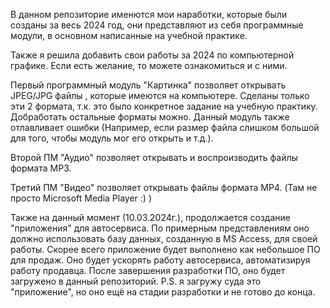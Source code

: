 В данном репозиторие именются мои наработки, которые были созданы за весь 2024 год, они представляют из себя программные модули, в основном написанные на учебной практике. 

Также я решила добавить свои работы за 2024 по компьютерной графике. Если есть желание, то можете ознакомиться и с ними.

Первый программный модуль "Картинка" позволяет открывать JPEG/JPG файлы , которые имеются на компьютере. Сделаны только эти 2 формата, т.к. это было конкретное задание на учебную практику. Добработать остальные форматы можно. Данный модуль также отлавливает ошибки (Например, если размер файла слишком большой для того, чтобы модуль мог его открыть и т.д.).

Второй ПМ "Аудио" позволяет открывать и воспроизводить файлы формата MP3. 

Третий ПМ "Видео" позволяет открывать файлы формата MP4. (Там не просто Microsoft Media Player :) ) 

Также на данный момент (10.03.2024г.), продолжается создание "приложения" для автосервиса. По примерным представлениям оно должно использовать базу данных, созданную в MS Access, для своей работы. Скорее всего приложение будет выполнено как небольшое ПО для продаж. Оно будет ускорять работу автосервиса, автоматизируя работу продавца.
После завершения разработки ПО, оно будет загружено в данный репозиторий.
P.S. я загружу суда это "приложение", но оно ещё на стадии разработки и не готово до конца.

